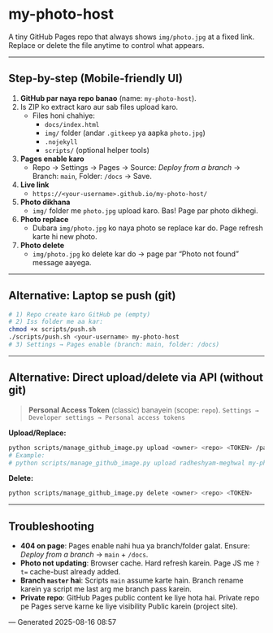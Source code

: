 # my-photo-host

A tiny GitHub Pages repo that always shows `img/photo.jpg` at a fixed link. Replace or delete the file anytime to control what appears.

---

## Step-by-step (Mobile-friendly UI)

1) **GitHub par naya repo banao** (name: `my-photo-host`).
2) Is ZIP ko extract karo aur sab files upload karo.
   - Files honi chahiye:
     - `docs/index.html`
     - `img/` folder (andar `.gitkeep` ya aapka `photo.jpg`)
     - `.nojekyll`
     - `scripts/` (optional helper tools)
3) **Pages enable karo**  
   - Repo → Settings → Pages → Source: *Deploy from a branch* → Branch: `main`, Folder: `/docs` → Save.
4) **Live link**  
   - `https://<your-username>.github.io/my-photo-host/`
5) **Photo dikhana**  
   - `img/` folder me `photo.jpg` upload karo. Bas! Page par photo dikhegi.
6) **Photo replace**  
   - Dubara `img/photo.jpg` ko naya photo se replace kar do. Page refresh karte hi new photo.
7) **Photo delete**  
   - `img/photo.jpg` ko delete kar do → page par “Photo not found” message aayega.

---

## Alternative: Laptop se push (git)

```bash
# 1) Repo create karo GitHub pe (empty)
# 2) Iss folder me aa kar:
chmod +x scripts/push.sh
./scripts/push.sh <your-username> my-photo-host
# 3) Settings → Pages enable (branch: main, folder: /docs)
```

---

## Alternative: Direct upload/delete via API (without git)

> **Personal Access Token** (classic) banayein (scope: `repo`). `Settings → Developer settings → Personal access tokens`

**Upload/Replace:**
```bash
python scripts/manage_github_image.py upload <owner> <repo> <TOKEN> /path/to/your-photo.jpg
# Example:
# python scripts/manage_github_image.py upload radheshyam-meghwal my-photo-host ghp_xxx ./my.jpg
```

**Delete:**
```bash
python scripts/manage_github_image.py delete <owner> <repo> <TOKEN>
```

---

## Troubleshooting

- **404 on page**: Pages enable nahi hua ya branch/folder galat. Ensure: *Deploy from a branch* → `main` + `/docs`.
- **Photo not updating**: Browser cache. Hard refresh karein. Page JS me `?t=` cache-bust already added.
- **Branch `master` hai**: Scripts `main` assume karte hain. Branch rename karein ya script me last arg me branch pass karein.
- **Private repo**: GitHub Pages public content ke liye hota hai. Private repo pe Pages serve karne ke liye visibility Public karein (project site).

— Generated 2025-08-16 08:57 
